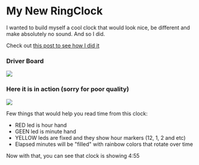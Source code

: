 # My New RingClock

I wanted to build myself a cool clock that would look nice, be different and make absolutely no sound. And so I did. 

Check out [this post to see how I did it](https://sasakaranovic.com/projects/ringclock/)

### Driver Board
![](https://sasakaranovic.com/wp-content/uploads/2018/10/IMG_20180921_231300-768x576.jpg)


### Here it is in action (sorry for poor quality)
![](https://sasakaranovic.com/wp-content/uploads/2018/10/RingClock.gif)

Few things that would help you read time from this clock:

- RED led is hour hand
- GEEN led is minute hand
- YELLOW leds are fixed and they show hour markers (12, 1, 2 and etc)
- Elapsed minutes will be "filled" with rainbow colors that rotate over time

Now with that, you can see that clock is showing 4:55
